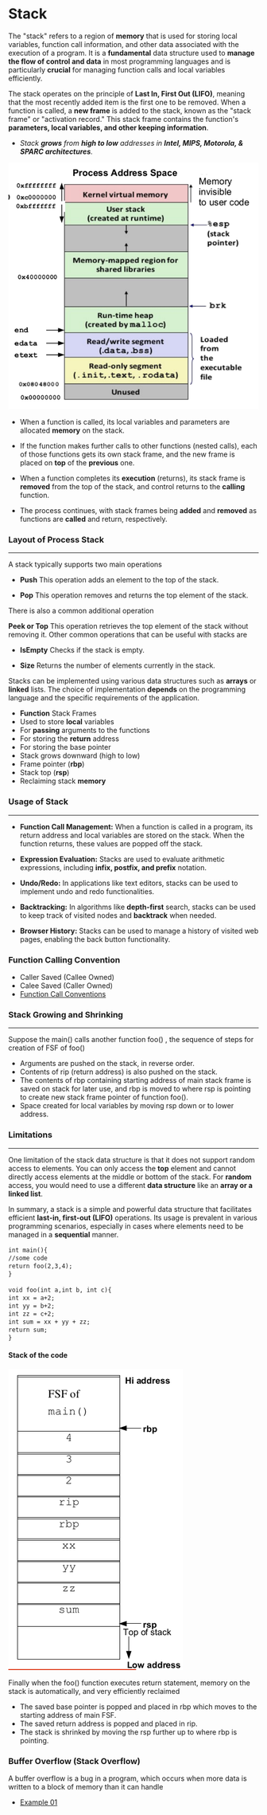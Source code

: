 # Stack

The "stack" refers to a region of **memory** that is used for storing local variables, function call information, and other data associated with the execution of a program. It is a **fundamental** data structure used to **manage the flow of control and data** in most programming languages and is particularly **crucial** for managing function calls and local variables efficiently.

The stack operates on the principle of **Last In, First Out (LIFO)**, meaning that the most recently added item is the first one to be removed. When a function is called, a **new frame** is added to the stack, known as the "stack frame" or "activation record." This stack frame contains the function's **parameters, local variables, and other keeping information**.

- *Stack **grows** from **high to
low** addresses in **Intel,
MIPS, Motorola, & SPARC
architectures**.*

![Process logical address space](../img/memory.png)

- When a function is called, its local variables and parameters are allocated **memory** on the stack.

- If the function makes further calls to other functions (nested calls), each of those functions gets its own stack frame, and the new frame is placed on **top** of the **previous** one.

- When a function completes its **execution** (returns), its stack frame is **removed** from the top of the stack, and control returns to the **calling** function.

- The process continues, with stack frames being **added** and **removed** as functions are **called** and return, respectively.

### Layout of Process Stack

---

A stack typically supports two main operations

- **Push** This operation adds an element to the top of the stack.

- **Pop** This operation removes and returns the top element of the stack.

There is also a common additional operation

**Peek or Top** This operation retrieves the top element of the stack without removing it.
Other common operations that can be useful with stacks are

- **IsEmpty** Checks if the stack is empty.

- **Size** Returns the number of elements currently in the stack.

Stacks can be implemented using various data structures such as **arrays** or **linked** lists. The choice of implementation **depends** on the programming language and the specific requirements of the application.

- **Function** Stack Frames
- Used to store **local** variables
- For **passing** arguments to the functions
- For storing the **return** address
- For storing the base pointer
- Stack grows downward (high to low)
- Frame pointer (**rbp**)
- Stack top (**rsp**)
- Reclaiming stack **memory**

### Usage of Stack

---

- **Function Call Management:** When a function is called in a program, its return address and local variables are stored on the stack. When the function returns, these values are popped off the stack.

- **Expression Evaluation:** Stacks are used to evaluate arithmetic expressions, including **infix, postfix, and prefix** notation.

- **Undo/Redo:** In applications like text editors, stacks can be used to implement undo and redo functionalities.

- **Backtracking:** In algorithms like **depth-first** search, stacks can be used to keep track of visited nodes and **backtrack** when needed.

- **Browser History:** Stacks can be used to manage a history of visited web pages, enabling the back button functionality.

### Function Calling Convention

- Caller Saved (Callee Owned)
- Calee Saved (Caller Owned)
- [Function Call Conventions](https://github.com/meharehsaan/intelx86_64/tree/master/functions#caller-saved-vs-callee-saved-registers)

### Stack Growing and Shrinking

---

Suppose the main() calls another function
foo() , the sequence of steps for creation of
FSF of foo()

- Arguments are pushed on the stack, in reverse
order.
- Contents of rip (return address) is also pushed on
the stack.
- The contents of rbp containing starting address of
main stack frame is saved on stack for later use,
and rbp is moved to where rsp is pointing to
create new stack frame pointer of function foo().
- Space created for local variables by moving rsp
down or to lower address.

### Limitations

---

One limitation of the stack data structure is that it does not support random access to elements. You can only access the **top** element and cannot directly access elements at the middle or bottom of the stack. For **random** access, you would need to use a different **data structure** like an **array or a linked list**.

In summary, a stack is a simple and powerful data structure that facilitates efficient **last-in, first-out (LIFO)** operations. Its usage is prevalent in various programming scenarios, especially in cases where elements need to be managed in a **sequential** manner.

```
int main(){
//some code
return foo(2,3,4);
}

void foo(int a,int b, int c){
int xx = a+2;
int yy = b+2;
int zz = c+2;
int sum = xx + yy + zz;
return sum; 
}
```

#### Stack of the code

![Stack of code](../img/stackcode.png)

Finally when the foo() function executes return
statement, memory on the stack is automatically, and very
efficiently reclaimed

- The saved base pointer is popped and placed in rbp
which moves to the starting address of main FSF.
- The saved return address is popped and placed in rip.
- The stack is shrinked by moving the rsp further up to
where rbp is pointing.

### Buffer Overflow (Stack Overflow)

A buffer overflow is a bug in a program, which occurs
when more data is written to a block of memory than it
can handle

- [Example 01](https://github.com/meharehsaan/intelx86_64/blob/master/funcallconvention/bufferoverflow.c)

<!-- ### Non-Local goto -->

<!-- --- -->

<!-- ## Links -->

<!-- - []() -->